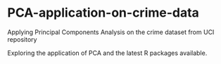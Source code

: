 # PCA-application-on-crime-data
Applying Principal Components Analysis on the crime dataset from UCI repository


Exploring the application of PCA and the latest R packages available.
